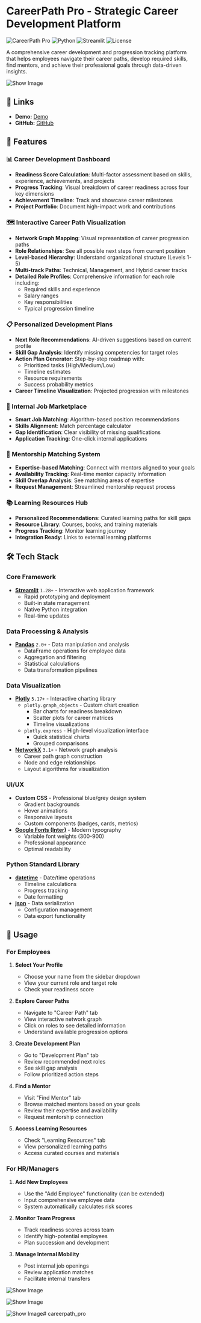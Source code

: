 # CareerPath Pro - Strategic Career Development Platform

![CareerPath Pro](https://img.shields.io/badge/CareerPath_Pro-v1.0-blue)
![Python](https://img.shields.io/badge/Python-3.8+-blue)
![Streamlit](https://img.shields.io/badge/Streamlit-1.28+-red)
![License](https://img.shields.io/badge/License-MIT-green)

A comprehensive career development and progression tracking platform that helps employees navigate their career paths, develop required skills, find mentors, and achieve their professional goals through data-driven insights.

![Show Image](assets/cpp0.png)

## 🔗 Links  

- **Demo:** [Demo](https://careerpathpro.streamlit.app)  
- **GitHub:** [GitHub](https://github.com/cersei568/careerpath_pro)  

## 🌟 Features

### 📊 Career Development Dashboard
- **Readiness Score Calculation**: Multi-factor assessment based on skills, experience, achievements, and projects
- **Progress Tracking**: Visual breakdown of career readiness across four key dimensions
- **Achievement Timeline**: Track and showcase career milestones
- **Project Portfolio**: Document high-impact work and contributions

### 🗺️ Interactive Career Path Visualization
- **Network Graph Mapping**: Visual representation of career progression paths
- **Role Relationships**: See all possible next steps from current position
- **Level-based Hierarchy**: Understand organizational structure (Levels 1-5)
- **Multi-track Paths**: Technical, Management, and Hybrid career tracks
- **Detailed Role Profiles**: Comprehensive information for each role including:
  - Required skills and experience
  - Salary ranges
  - Key responsibilities
  - Typical progression timeline

### 📋 Personalized Development Plans
- **Next Role Recommendations**: AI-driven suggestions based on current profile
- **Skill Gap Analysis**: Identify missing competencies for target roles
- **Action Plan Generator**: Step-by-step roadmap with:
  - Prioritized tasks (High/Medium/Low)
  - Timeline estimates
  - Resource requirements
  - Success probability metrics
- **Career Timeline Visualization**: Projected progression with milestones

### 💼 Internal Job Marketplace
- **Smart Job Matching**: Algorithm-based position recommendations
- **Skills Alignment**: Match percentage calculator
- **Gap Identification**: Clear visibility of missing qualifications
- **Application Tracking**: One-click internal applications

### 🤝 Mentorship Matching System
- **Expertise-based Matching**: Connect with mentors aligned to your goals
- **Availability Tracking**: Real-time mentor capacity information
- **Skill Overlap Analysis**: See matching areas of expertise
- **Request Management**: Streamlined mentorship request process

### 📚 Learning Resources Hub
- **Personalized Recommendations**: Curated learning paths for skill gaps
- **Resource Library**: Courses, books, and training materials
- **Progress Tracking**: Monitor learning journey
- **Integration Ready**: Links to external learning platforms

## 🛠️ Tech Stack

### Core Framework
- **[Streamlit](https://streamlit.io/)** `1.28+` - Interactive web application framework
  - Rapid prototyping and deployment
  - Built-in state management
  - Native Python integration
  - Real-time updates

### Data Processing & Analysis
- **[Pandas](https://pandas.pydata.org/)** `2.0+` - Data manipulation and analysis
  - DataFrame operations for employee data
  - Aggregation and filtering
  - Statistical calculations
  - Data transformation pipelines

### Data Visualization
- **[Plotly](https://plotly.com/python/)** `5.17+` - Interactive charting library
  - `plotly.graph_objects` - Custom chart creation
    - Bar charts for readiness breakdown
    - Scatter plots for career matrices
    - Timeline visualizations
  - `plotly.express` - High-level visualization interface
    - Quick statistical charts
    - Grouped comparisons
- **[NetworkX](https://networkx.org/)** `3.1+` - Network graph analysis
  - Career path graph construction
  - Node and edge relationships
  - Layout algorithms for visualization

### UI/UX
- **Custom CSS** - Professional blue/grey design system
  - Gradient backgrounds
  - Hover animations
  - Responsive layouts
  - Custom components (badges, cards, metrics)
- **[Google Fonts (Inter)](https://fonts.google.com/specimen/Inter)** - Modern typography
  - Variable font weights (300-900)
  - Professional appearance
  - Optimal readability

### Python Standard Library
- **[datetime](https://docs.python.org/3/library/datetime.html)** - Date/time operations
  - Timeline calculations
  - Progress tracking
  - Date formatting
- **[json](https://docs.python.org/3/library/json.html)** - Data serialization
  - Configuration management
  - Data export functionality

## 🚀 Usage

### For Employees

1. **Select Your Profile**
   - Choose your name from the sidebar dropdown
   - View your current role and target role
   - Check your readiness score

2. **Explore Career Paths**
   - Navigate to "Career Path" tab
   - View interactive network graph
   - Click on roles to see detailed information
   - Understand available progression options

3. **Create Development Plan**
   - Go to "Development Plan" tab
   - Review recommended next roles
   - See skill gap analysis
   - Follow prioritized action steps

4. **Find a Mentor**
   - Visit "Find Mentor" tab
   - Browse matched mentors based on your goals
   - Review their expertise and availability
   - Request mentorship connection

5. **Access Learning Resources**
   - Check "Learning Resources" tab
   - View personalized learning paths
   - Access curated courses and materials

### For HR/Managers

1. **Add New Employees**
   - Use the "Add Employee" functionality (can be extended)
   - Input comprehensive employee data
   - System automatically calculates risk scores

2. **Monitor Team Progress**
   - Track readiness scores across team
   - Identify high-potential employees
   - Plan succession and development

3. **Manage Internal Mobility**
   - Post internal job openings
   - Review application matches
   - Facilitate internal transfers

![Show Image](assets/cpp1.png)

![Show Image](assets/cpp2.png)

![Show Image](assets/cpp3.png)# careerpath_pro
